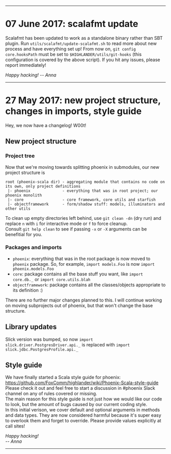 -----

# 07 June 2017: scalafmt update
Scalafmt has been updated to work as a standalone binary rather than SBT plugin.
Run `utils/scalafmt/update-scalafmt.sh` to read more about new process and have everything set up!
From now on, `git config core.hooksPath` must be set to `$HIGHLANDER/utils/git-hooks` (this configuration is covered by the above script).
If you hit any issues, please report immediately!

_Happy hacking!
-- Anna_

-----

# 27 May 2017: new project structure, changes in imports, style guide
Hey, we now have a changelog! W00t!

## New project structure

### Project tree
Now that we're moving towards splitting phoenix in submodules, our new project structure is
```
root (phoenix-scala dir) - aggregating module that contains no code on its own, only project definitions
 |- phoenix              - everything that was in root project; our phoenix monolith
 |- core                 - core framework, core utils and starfish
 |- objectframework      - form/shadow stuff: models, illuminators and other utils
```

To clean up empty directories left behind, use `git clean -dn` (dry run) and replace `n` with `i` for interactive mode or `f` to force cleanup.    
Consult `git help clean` to see if passing `-x` or `-X` arguments can be benefitial for you.

### Packages and imports
- `phoenix`: everything that was in the root package is now moved to `phoenix` package. So, for example, `import models.Foo` is now `import phoenix.models.Foo`
- `core`: package contains all the base stuff you want, like `import core.db._` or `import core.utils.blah`
- `objectframework`: package contains all the classes/objects appropriate to its definition :)

There are no further major changes planned to this. I will continue working on moving subprojects out of phoenix, but that won't change the base structure.

## Library updates
Slick version was bumped, so now `import slick.driver.PostgresDriver.api._` is replaced with `import slick.jdbc.PostgresProfile.api._`

## Style guide
We have finally started a Scala style guide for phoenix: https://github.com/FoxComm/highlander/wiki/Phoenix-Scala-style-guide    
Please check it out and feel free to start a discussion in #phoenix Slack channel on any of rules covered or missing.    
The main reason for this style guide is not just how we would like our code to look, but the amount of bugs caused by our current coding style.    
In this initial verison, we cover default and optional arguments in methods and data types. They are now considered harmful because it's super easy to overlook them and forget to override. Please provide values explicitly at call sites!

_Happy hacking!    
-- Anna_

-----
